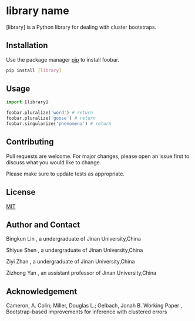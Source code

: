 # library name

[library] is a Python library for dealing with cluster bootstraps.

## Installation

Use the package manager [pip](https://pip.pypa.io/en/stable/) to install foobar.

```bash
pip install [library]
```

## Usage

```python [need to modify]
import [library]

foobar.pluralize('word') # return
foobar.pluralize('goose') # return
foobar.singularize('phenomena') # return 
```

## Contributing
Pull requests are welcome. For major changes, please open an issue first to discuss what you would like to change.

Please make sure to update tests as appropriate.

## License
[MIT](https://choosealicense.com/licenses/mit/)

## Author and Contact
Bingkun Lin , a undergraduate of Jinan University,China

Shiyue Shen , a undergraduate of Jinan University,China

Ziyi Zhan , a undergraduate of Jinan University,China

Zizhong Yan , an assistant professor of Jinan University,China

## Acknowledgement
Cameron, A. Colin; Miller, Douglas L.; Gelbach, Jonah B. Working Paper , Bootstrap-based improvements for inference with clustered errors
